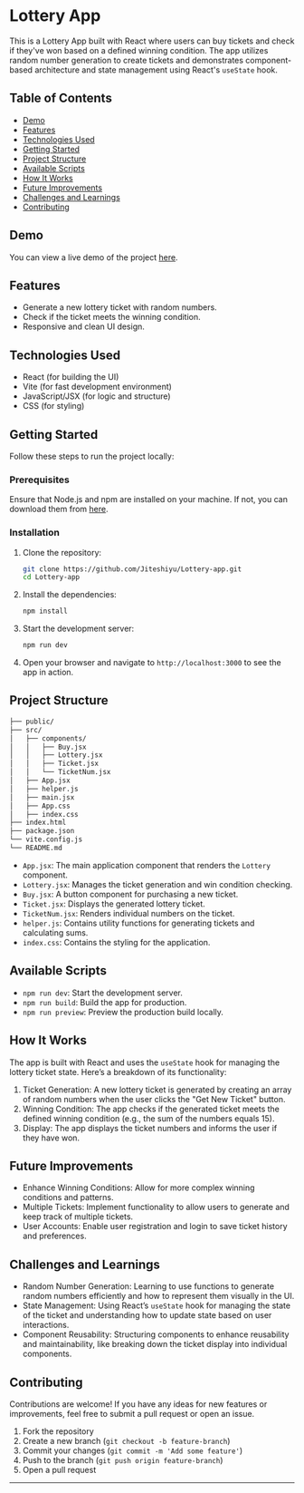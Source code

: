 # Lottery App

This is a Lottery App built with React where users can buy tickets and check if they've won based on a defined winning condition. The app utilizes random number generation to create tickets and demonstrates component-based architecture and state management using React's `useState` hook.

## Table of Contents

- [Demo](#demo)
- [Features](#features)
- [Technologies Used](#technologies-used)
- [Getting Started](#getting-started)
- [Project Structure](#project-structure)
- [Available Scripts](#available-scripts)
- [How It Works](#how-it-works)
- [Future Improvements](#future-improvements)
- [Challenges and Learnings](#challenges-and-learnings)
- [Contributing](#contributing)

## Demo

You can view a live demo of the project [here](#).

## Features

- Generate a new lottery ticket with random numbers.
- Check if the ticket meets the winning condition.
- Responsive and clean UI design.

## Technologies Used

- React (for building the UI)
- Vite (for fast development environment)
- JavaScript/JSX (for logic and structure)
- CSS (for styling)

## Getting Started

Follow these steps to run the project locally:

### Prerequisites

Ensure that Node.js and npm are installed on your machine. If not, you can download them from [here](https://nodejs.org/).

### Installation

1. Clone the repository:

   ```bash
   git clone https://github.com/Jiteshiyu/Lottery-app.git
   cd Lottery-app
   ```

2. Install the dependencies:

   ```bash
   npm install
   ```

3. Start the development server:

   ```bash
   npm run dev
   ```

4. Open your browser and navigate to `http://localhost:3000` to see the app in action.

## Project Structure

```bash
├── public/
├── src/
│   ├── components/
│   │   ├── Buy.jsx
│   │   ├── Lottery.jsx
│   │   ├── Ticket.jsx
│   │   └── TicketNum.jsx
│   ├── App.jsx
│   ├── helper.js
│   ├── main.jsx
│   ├── App.css
│   ├── index.css
├── index.html
├── package.json
└── vite.config.js
└── README.md
```

- `App.jsx`: The main application component that renders the `Lottery` component.
- `Lottery.jsx`: Manages the ticket generation and win condition checking.
- `Buy.jsx`: A button component for purchasing a new ticket.
- `Ticket.jsx`: Displays the generated lottery ticket.
- `TicketNum.jsx`: Renders individual numbers on the ticket.
- `helper.js`: Contains utility functions for generating tickets and calculating sums.
- `index.css`: Contains the styling for the application.

## Available Scripts

- `npm run dev`: Start the development server.
- `npm run build`: Build the app for production.
- `npm run preview`: Preview the production build locally.

## How It Works

The app is built with React and uses the `useState` hook for managing the lottery ticket state. Here’s a breakdown of its functionality:

1. Ticket Generation: A new lottery ticket is generated by creating an array of random numbers when the user clicks the "Get New Ticket" button.
2. Winning Condition: The app checks if the generated ticket meets the defined winning condition (e.g., the sum of the numbers equals 15).
3. Display: The app displays the ticket numbers and informs the user if they have won.

## Future Improvements

- Enhance Winning Conditions: Allow for more complex winning conditions and patterns.
- Multiple Tickets: Implement functionality to allow users to generate and keep track of multiple tickets.
- User Accounts: Enable user registration and login to save ticket history and preferences.

## Challenges and Learnings

- Random Number Generation: Learning to use functions to generate random numbers efficiently and how to represent them visually in the UI.
- State Management: Using React’s `useState` hook for managing the state of the ticket and understanding how to update state based on user interactions.
- Component Reusability: Structuring components to enhance reusability and maintainability, like breaking down the ticket display into individual components.

## Contributing

Contributions are welcome! If you have any ideas for new features or improvements, feel free to submit a pull request or open an issue.

1. Fork the repository
2. Create a new branch (`git checkout -b feature-branch`)
3. Commit your changes (`git commit -m 'Add some feature'`)
4. Push to the branch (`git push origin feature-branch`)
5. Open a pull request

---
